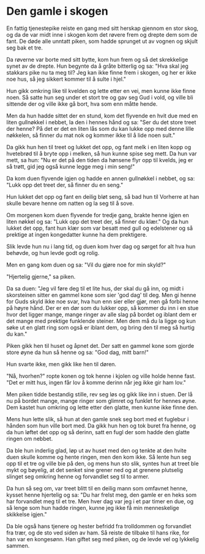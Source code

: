 # Den gamle i skogen

En fattig tjenestepike reiste en gang med sitt herskap gjennom en stor skog, og da de var midt inne i skogen kom det røvere frem og drepte dem som de fant. De døde alle unntatt piken, som hadde sprunget ut av vognen og skjult seg bak et tre.

Da røverne var borte med sitt bytte, kom hun frem og så det skrekkelige synet av de drepte. Hun begynte da å gråte bitterlig og sa: "Hva skal jeg stakkars pike nu ta meg til? Jeg kan ikke finne frem i skogen, og her er ikke noe hus, så jeg sikkert kommer til å sulte i hjel."

Hun gikk omkring like til kvelden og lette etter en vei, men kunne ikke finne noen. Så satte hun seg under et stort tre og gav seg Gud i vold, og ville bli sittende der og ville ikke gå bort, hva som enn måtte hende.

Men da hun hadde sittet der en stund, kom det flyvende en hvit due med en liten gullnøkkel i nebbet, la den i hennes hånd og sa: "Ser du det store treet der henne? På det er det en liten lås som du kan lukke opp med denne lille nøkkelen, så finner du mat nok og kommer ikke til å lide noen sult."

Da gikk hun hen til treet og lukket det opp, og fant melk i en liten kopp og hvetebrød til å bryte opp i melken, så hun kunne spise seg mett. Da hun var mett, sa hun: "Nu er det på den tiden da hønsene flyr opp til kvelds, jeg er så trøtt, gid jeg også kunne legge meg i min seng!"

Da kom duen flyvende igjen og hadde en annen gullnøkkel i nebbet, og sa: "Lukk opp det treet der, så finner du en seng."

Hun lukket det opp og fant en deilig bløt seng, så bad hun til Vorherre at han skulle bevare henne om natten og la seg til å sove.

Om morgenen kom duen flyvende for tredje gang, brakte henne igjen en liten nøkkel og sa: "Lukk opp det treet der, så finner du klær." Og da hun lukket det opp, fant hun klær som var besatt med gull og edelstener og så prektige at ingen kongedatter kunne ha dem prektigere.

Slik levde hun nu i lang tid, og duen kom hver dag og sørget for alt hva hun behøvde, og hun levde godt og rolig.

Men en gang kom duen og sa: "Vil du gjøre noe for min skyld?"

"Hjertelig gjerne," sa piken.

Da sa duen: "Jeg vil føre deg til et lite hus, der skal du gå inn, og midt i skorsteinen sitter en gammel kone som sier 'god dag' til deg. Men gi henne for Guds skyld ikke noe svar, hva hun enn sier eller gjør, men gå forbi henne på høyre hånd. Der er en dør som du lukker opp, så kommer du inn i en stue hvor det ligger mange, mange ringer av alle slag på bordet og iblant dem er det mange med prektige funklende steiner. Men dem må du la ligge og kun søke ut en glatt ring som også er iblant dem, og bring den til meg så hurtig du kan."

Piken gikk hen til huset og åpnet det. Der satt en gammel kone som gjorde store øyne da hun så henne og sa: "God dag, mitt barn!"

Hun svarte ikke, men gikk like hen til døren.

"Nå, hvorhen?" ropte konen og tok henne i kjolen og ville holde henne fast. "Det er mitt hus, ingen får lov å komme derinn når jeg ikke gir ham lov."

Men piken tidde bestandig stille, rev seg løs og gikk like inn i stuen. Der lå nu på bordet mange, mange ringer som glimret og funklet for hennes øyne. Dem kastet hun omkring og lette etter den glatte, men kunne ikke finne den.

Mens hun lette slik, så hun at den gamle snek seg bort med et fuglebur i hånden som hun ville bort med. Da gikk hun hen og tok buret fra henne, og da hun løftet det opp og så derinn, satt en fugl der som hadde den glatte ringen om nebbet.

Da ble hun inderlig glad, løp ut av huset med den og tenkte at den hvite duen skulle komme og hente ringen, men den kom ikke. Så lente hun seg opp til et tre og ville bie på den, og mens hun sto slik, syntes hun at treet ble mykt og bøyelig, at det senket sine grener ned og at grenene plutselig slinget seg omkring henne og forvandlet seg til to armer.

Da hun så seg om, var treet blitt til en deilig mann som omfavnet henne, kysset henne hjertelig og sa: "Du har frelst meg, den gamle er en heks som har forvandlet meg til et tre. Men hver dag var jeg i et par timer en due, og så lenge som hun hadde ringen, kunne jeg ikke få min menneskelige skikkelse igjen."

Da ble også hans tjenere og hester befridd fra trolldommen og forvandlet fra trær, og de sto ved siden av ham. Så reiste de tilbake til hans rike, for han var en kongesønn. Han giftet seg med piken, og de levde vel og lykkelig sammen.